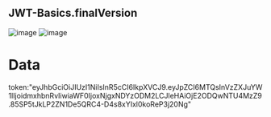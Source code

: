 ## JWT-Basics.finalVersion
![image](https://user-images.githubusercontent.com/107072477/232002490-bdce398c-a310-4c69-b517-23c7928c8c63.png)
![image](https://user-images.githubusercontent.com/107072477/232002568-4b595829-2a1b-499b-b609-7deae83006bd.png)
# Data
token:"eyJhbGciOiJIUzI1NiIsInR5cCI6IkpXVCJ9.eyJpZCI6MTQsInVzZXJuYW1lIjoidmxhbnRvIiwiaWF0IjoxNjgxNDYzODM2LCJleHAiOjE2ODQwNTU4MzZ9.85SP5tJkLP2ZN1De5QRC4-D4s8xYIxl0koReP3j20Ng"

